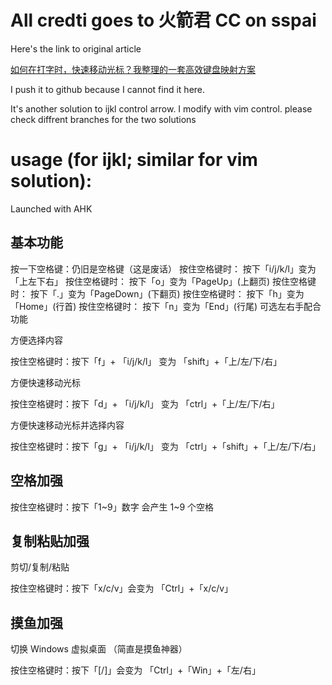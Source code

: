 # All credti goes to 火箭君 CC on sspai

Here's the link to original article

[如何在打字时，快速移动光标？我整理的一套高效键盘映射方案](https://sspai.com/post/57157)

I push it to github because I cannot find it here.

It's another solution to ijkl control arrow. I modify with vim control. please check diffrent branches for the two solutions

# usage (for ijkl; similar for vim solution):

Launched with AHK

## 基本功能

按一下空格键：仍旧是空格键（这是废话）
按住空格键时： 按下「i/j/k/l」变为「上左下右」
按住空格键时： 按下「o」变为「PageUp」(上翻页)
按住空格键时： 按下「.」变为「PageDown」(下翻页)
按住空格键时： 按下「h」变为「Home」(行首)
按住空格键时： 按下「n」变为「End」(行尾)
可选左右手配合功能

方便选择内容

按住空格键时：按下「f」+ 「i/j/k/l」 变为 「shift」+「上/左/下/右」

方便快速移动光标

按住空格键时：按下「d」+ 「i/j/k/l」 变为 「ctrl」+「上/左/下/右」

方便快速移动光标并选择内容

按住空格键时：按下「g」+ 「i/j/k/l」 变为 「ctrl」+「shift」+「上/左/下/右」

## 空格加强

按住空格键时：按下「1~9」数字 会产生 1~9 个空格

## 复制粘贴加强

剪切/复制/粘贴

按住空格键时：按下「x/c/v」会变为 「Ctrl」+「x/c/v」

## 摸鱼加强

切换 Windows 虚拟桌面 （简直是摸鱼神器）

按住空格键时：按下「[/]」会变为 「Ctrl」+「Win」+「左/右」
